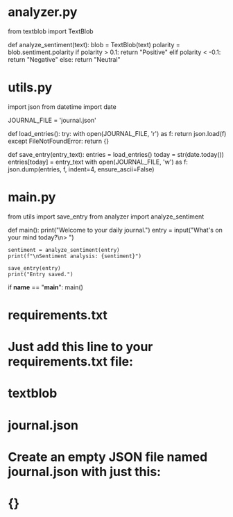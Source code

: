 # analyzer.py
from textblob import TextBlob

def analyze_sentiment(text):
    blob = TextBlob(text)
    polarity = blob.sentiment.polarity
    if polarity > 0.1:
        return "Positive"
    elif polarity < -0.1:
        return "Negative"
    else:
        return "Neutral"

# utils.py
import json
from datetime import date

JOURNAL_FILE = 'journal.json'

def load_entries():
    try:
        with open(JOURNAL_FILE, 'r') as f:
            return json.load(f)
    except FileNotFoundError:
        return {}

def save_entry(entry_text):
    entries = load_entries()
    today = str(date.today())
    entries[today] = entry_text
    with open(JOURNAL_FILE, 'w') as f:
        json.dump(entries, f, indent=4, ensure_ascii=False)

# main.py
from utils import save_entry
from analyzer import analyze_sentiment

def main():
    print("Welcome to your daily journal.")
    entry = input("What's on your mind today?\n> ")
    
    sentiment = analyze_sentiment(entry)
    print(f"\nSentiment analysis: {sentiment}")
    
    save_entry(entry)
    print("Entry saved.")

if __name__ == "__main__":
    main()

# requirements.txt
# Just add this line to your requirements.txt file:
# textblob

# journal.json
# Create an empty JSON file named journal.json with just this:
# {}
